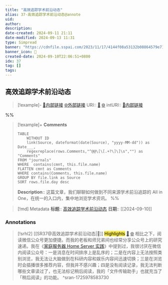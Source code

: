 ```yaml
---
title: "高效追踪学术前沿动态"
alias: 37-高效追踪学术前沿动态@annote
uid: 
author: 
description: 
date-created: 2024-09-11 21:11
date-modified: 2024-09-13 11:31
type: Simpread
banner: "https://cdnfile.sspai.com/2023/11/17/4144f08a53132b08864579e714fff816.png "
banner_icon: 🔖
created-date: 2024-09-10T22:06:51+0800
idx: 37
tag: []
tags: 
---
```


## 高效追踪学术前沿动态

> [!example]- [🧷内部链接](<http://localhost:7026/unread/37>) [🌐外部链接](<>)
> URI:: [🧷](<http://localhost:7026/unread/37>) [🌐](<>)
> intURI:: [🧷内部链接](<http://localhost:7026/reading/37>)

%%

> [!example]+ **Comments**
>
> ```dataview
> TABLE 
>     WITHOUT ID
>     link(Source, dateformat(date(Source), "yyyy-MM-dd")) as Date___, 
>     regexreplace(rows.Comments,"^@@\[\[.+?\]\]\s","") as "Comments"
> FROM "journals"
> WHERE  contains(cmnt, this.file.name)
> FLATTEN cmnt as Comments
> WHERE contains(Comments, this.file.name)
> GROUP BY file.link as Source
> SORT rows.file.day desc
> ```
>  **Description**:: 这篇文章，我们聊聊如何做到不同来源学术前沿追踪的 All in One，在统一的入口内，集中地浏览学术资讯。
%%

> [!md] Metadata
> **标题**:: [高效追踪学术前沿动态](https://sspai.com/post/84478)
> **日期**:: [[2024-09-10]]

### Annotations

> [!srhl2] [[SR37@高效追踪学术前沿动态|📄]] <mark style="background-color: #ffeb3b">Highlights</mark> [🧷](<http://localhost:7026/unread/37#id=1725978583730>) [🌐](<#id=1725978583730>)
> 相比之下，阅读微信公众号更加便捷。而我的老板和师兄弟间也经常分享公众号上的研究速递。我在《[家庭服务器 Home Server 实践](https://sspai.com/post/82512)》中提到过，我很讨厌在微信内阅读公众号：一是消息在时间排序上是乱序的；二是在内容上无法按照类别浏览，我无法让大脑做到在科研内容和娱乐内容间迅速切换；三是在浏览时会插播很多推荐内容，但我并不感兴趣；四是没有阅读记录，我无法判断哪些文章读过了，也无法标记稍后阅读，我的「文件传输助手」也就充当了「稍后阅读」的功能。
> ^sran-1725978583730
